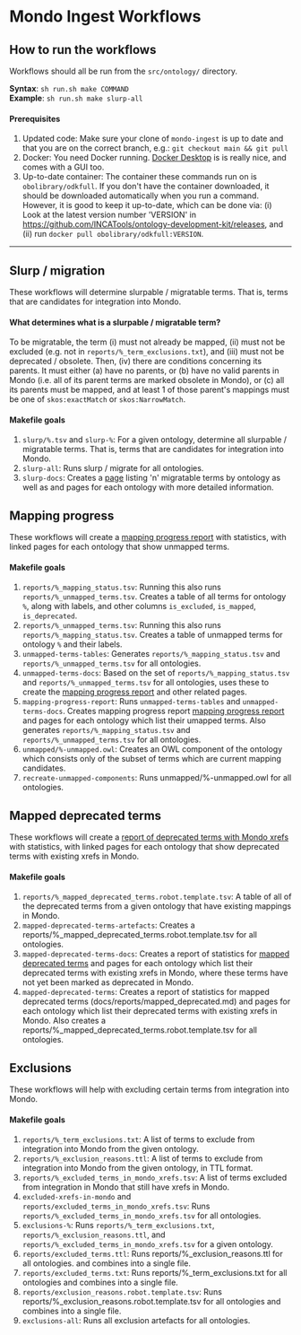 # Mondo Ingest Workflows

## How to run the workflows
Workflows should all be run from the `src/ontology/` directory.  

**Syntax**: `sh run.sh make COMMAND`  
**Example**: `sh run.sh make slurp-all`

#### Prerequisites
1. Updated code: Make sure your clone of `mondo-ingest` is up to date and that you are on the correct branch, e.g.: `git checkout main && git pull`
2. Docker: You need Docker running. [Docker Desktop](https://www.docker.com/products/docker-desktop/) is is really nice, and comes with a GUI too. 
3. Up-to-date container: The container these commands run on is `obolibrary/odkfull`. If you don't have the container downloaded, it should be downloaded automatically when you run a command. However, it is good to keep it up-to-date, which can be done via: (i) Look at the latest version number 'VERSION' in https://github.com/INCATools/ontology-development-kit/releases, and (ii) run `docker pull obolibrary/odkfull:VERSION`. 

---

## Slurp / migration
These workflows will determine slurpable / migratable terms. That is, terms that are candidates for integration into 
Mondo.

#### What determines what is a slurpable / migratable term?
To be migratable, the term (i) must not already be mapped, (ii) must not be excluded (e.g. not in 
`reports/%_term_exclusions.txt`), and (iii) must not be deprecated / obsolete. Then, (iv) there are conditions 
concerning its parents. It must either (a) have no parents, or (b) have no valid parents in Mondo (i.e. all of its 
parent terms are marked obsolete in Mondo), or (c) all its parents must be mapped, and at least 1 of those parent's 
mappings must be one of `skos:exactMatch` or `skos:NarrowMatch`.  

#### Makefile goals
1. `slurp/%.tsv` and `slurp-%`: For a given ontology, determine all slurpable / migratable terms. That is, terms that 
are candidates for integration into Mondo.
2. `slurp-all`: Runs slurp / migrate for all ontologies.
3. `slurp-docs`: Creates a [page](../reports/migrate.md) listing 'n' migratable terms by ontology as well as and pages 
for each ontology with more detailed information.

## Mapping progress
These workflows will create a [mapping progress report](../reports/unmapped.md) with statistics, with linked pages for each ontology that show unmapped terms.

#### Makefile goals
1. `reports/%_mapping_status.tsv`: Running this also runs  `reports/%_unmapped_terms.tsv`. Creates a table of all terms for ontology `%`, along with labels, and other columns `is_excluded`, `is_mapped`, `is_deprecated`.
2. `reports/%_unmapped_terms.tsv`: Running this also runs `reports/%_mapping_status.tsv`. Creates a table of unmapped terms for ontology `%` and their labels.
3. `unmapped-terms-tables`: Generates `reports/%_mapping_status.tsv` and  `reports/%_unmapped_terms.tsv` for all ontologies.
4. `unmapped-terms-docs`: Based on the set of `reports/%_mapping_status.tsv` and  `reports/%_unmapped_terms.tsv` for all ontologies, uses these to create the [mapping progress report](../reports/unmapped.md) and other related pages. 
5. `mapping-progress-report`: Runs `unmapped-terms-tables` and `unmapped-terms-docs`. Creates mapping progress report [mapping progress report](../reports/unmapped.md) and pages for each ontology which list their umapped terms. Also generates `reports/%_mapping_status.tsv` and `reports/%_unmapped_terms.tsv` for all ontologies.
6. `unmapped/%-unmapped.owl`: Creates an OWL component of the ontology which consists only of the subset of terms which are current mapping candidates.
7. `recreate-unmapped-components`: Runs unmapped/%-unmapped.owl for all ontologies.

## Mapped deprecated terms
These workflows will create a [report of deprecated terms with Mondo xrefs](../reports/mapped_deprecated.md) with statistics, with linked pages for each ontology that show deprecated terms with existing xrefs in Mondo.

#### Makefile goals
1. `reports/%_mapped_deprecated_terms.robot.template.tsv`: A table of all of the deprecated terms from a given ontology that have existing mappings in Mondo.
2. `mapped-deprecated-terms-artefacts`: Creates a reports/%_mapped_deprecated_terms.robot.template.tsv for all ontologies.
3. `mapped-deprecated-terms-docs`: Creates a report of statistics for [mapped deprecated terms](../reports/mapped_deprecated.md) and pages for each ontology which list their deprecated terms with existing xrefs in Mondo, where these terms have not yet been marked as deprecated in Mondo.
4. `mapped-deprecated-terms`: Creates a report of statistics for mapped deprecated terms (docs/reports/mapped_deprecated.md) and pages for each ontology which list their deprecated terms with existing xrefs in Mondo. Also creates a reports/%_mapped_deprecated_terms.robot.template.tsv for all ontologies.


## Exclusions
These workflows will help with excluding certain terms from integration into Mondo.

#### Makefile goals
1. `reports/%_term_exclusions.txt`: A list of terms to exclude from integration into Mondo from the given ontology.
2. `reports/%_exclusion_reasons.ttl`: A list of terms to exclude from integration into Mondo from the given ontology, in TTL format.
3. `reports/%_excluded_terms_in_mondo_xrefs.tsv`: A list of terms excluded from integration in Mondo that still have xrefs in Mondo.
4. `excluded-xrefs-in-mondo` and `reports/excluded_terms_in_mondo_xrefs.tsv`: Runs `reports/%_excluded_terms_in_mondo_xrefs.tsv` for all ontologies.
5. `exclusions-%`: Runs `reports/%_term_exclusions.txt`, `reports/%_exclusion_reasons.ttl`, and `reports/%_excluded_terms_in_mondo_xrefs.tsv` for a given ontology.
6. `reports/excluded_terms.ttl`: Runs reports/%_exclusion_reasons.ttl for all ontologies. and combines into a single file.
7. `reports/excluded_terms.txt`: Runs reports/%_term_exclusions.txt for all ontologies and combines into a single file.
8. `reports/exclusion_reasons.robot.template.tsv`: Runs reports/%_exclusion_reasons.robot.template.tsv for all ontologies and combines into a single file. 
9. `exclusions-all`: Runs all exclusion artefacts for all ontologies.
